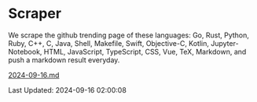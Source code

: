 # Scraper

We scrape the github trending page of these languages: Go, Rust, Python, Ruby, C++, C, Java, Shell, Makefile, Swift, Objective-C, Kotlin, Jupyter-Notebook, HTML, JavaScript, TypeScript, CSS, Vue, TeX, Markdown, and push a markdown result everyday.

[2024-09-16.md](https://github.com/cumthxy/github-trending-backup/blob/master/2024-09-16.md)

Last Updated: 2024-09-16 02:00:08
